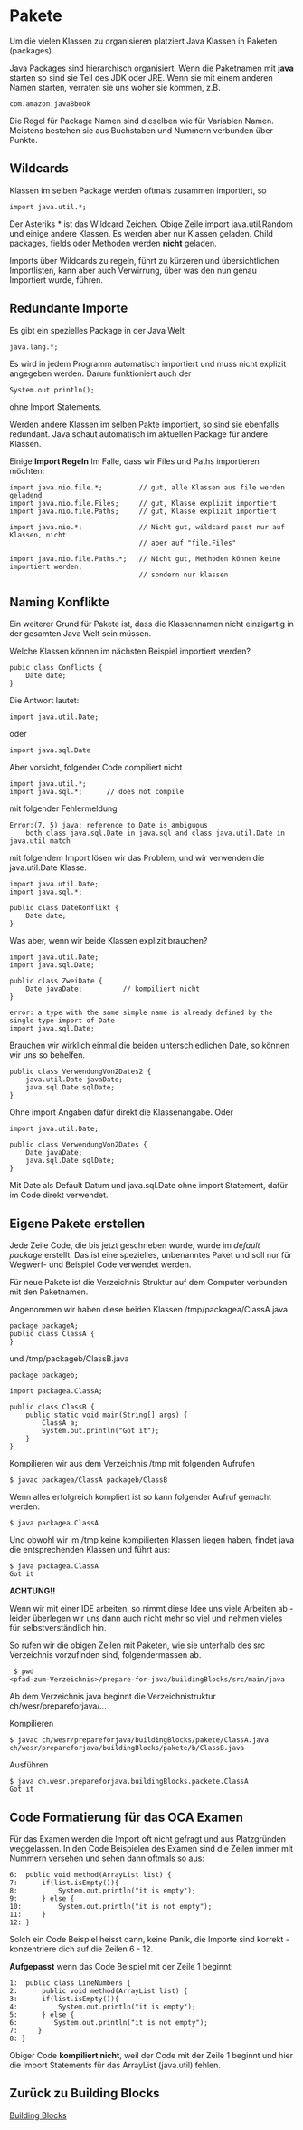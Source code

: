 # Pakete

Um die vielen Klassen zu organisieren platziert Java Klassen in Paketen (packages).

Java Packages sind hierarchisch organisiert. Wenn die Paketnamen mit **java** starten 
so sind sie Teil des JDK oder JRE. Wenn sie mit einem anderen Namen starten, verraten sie
uns woher sie kommen, z.B.

    com.amazon.java8book
    
Die Regel für Package Namen sind dieselben wie für Variablen Namen. 
Meistens bestehen sie aus Buchstaben und Nummern verbunden über Punkte.


## Wildcards
Klassen im selben Package werden oftmals zusammen importiert, so

    import java.util.*;
    
Der Asteriks * ist das Wildcard Zeichen.
Obige Zeile import java.util.Random und einige andere Klassen. Es werden aber nur
Klassen geladen. Child packages, fields oder Methoden werden **nicht** geladen.

Imports über Wildcards zu regeln, führt zu kürzeren und übersichtlichen Importlisten,
kann aber auch Verwirrung, über was den nun genau Importiert wurde, führen.

## Redundante Importe
Es gibt ein spezielles Package in der Java Welt

    java.lang.*;
    
Es wird in jedem Programm automatisch importiert und muss nicht explizit angegeben werden.
Darum funktioniert auch der

    System.out.println();
    
ohne Import Statements.

Werden andere Klassen im selben Pakte importiert, so sind sie ebenfalls redundant. 
Java schaut automatisch im aktuellen Package für andere Klassen.

Einige **Import Regeln**
Im Falle, dass wir Files und Paths importieren möchten: 

    import java.nio.file.*;         // gut, alle Klassen aus file werden geladend
    import java.nio.file.Files;     // gut, Klasse explizit importiert
    import java.nio.file.Paths;     // gut, Klasse explizit importiert
    
    import java.nio.*;              // Nicht gut, wildcard passt nur auf Klassen, nicht
                                    // aber auf "file.Files"
                                    
    import java.nio.file.Paths.*;   // Nicht gut, Methoden können keine importiert werden, 
                                    // sondern nur klassen 
    
## Naming Konflikte
Ein weiterer Grund für Pakete ist, dass die Klassennamen nicht einzigartig in 
der gesamten Java Welt sein müssen.

Welche Klassen können im nächsten Beispiel importiert werden?

    pubic class Conflicts {
        Date date;
    }    
    
Die Antwort lautet:
    
    import java.util.Date;
    
oder

    import java.sql.Date
    
    
Aber vorsicht, folgender Code compiliert nicht

    import java.util.*;
    import java.sql.*;      // does not compile
    
 mit folgender Fehlermeldung
 
    Error:(7, 5) java: reference to Date is ambiguous
        both class java.sql.Date in java.sql and class java.util.Date in java.util match
    
    
mit folgendem Import lösen wir das Problem, und wir verwenden die java.util.Date Klasse.

    import java.util.Date;
    import java.sql.*;
       
    public class DateKonflikt {
        Date date;
    }
    
Was aber, wenn wir beide Klassen explizit brauchen?

    import java.util.Date;
    import java.sql.Date;
    
    public class ZweiDate {
        Date javaDate;          // kompiliert nicht
    }
    
    error: a type with the same simple name is already defined by the single-type-import of Date
    import java.sql.Date;

    

Brauchen wir wirklich einmal die beiden unterschiedlichen Date, so können wir uns so behelfen.

    public class VerwendungVon2Dates2 {
        java.util.Date javaDate;
        java.sql.Date sqlDate;
    }
    
Ohne import Angaben dafür direkt die Klassenangabe. Oder

    import java.util.Date;
    
    public class VerwendungVon2Dates {
        Date javaDate;
        java.sql.Date sqlDate;
    }

Mit Date als Default Datum und java.sql.Date ohne import Statement, dafür im Code direkt verwendet.

## Eigene Pakete erstellen
Jede Zeile Code, die bis jetzt geschrieben wurde, wurde im _default package_ erstellt.
Das ist eine spezielles, unbenanntes Paket und soll nur für Wegwerf- und Beispiel Code verwendet
werden.


Für neue Pakete ist die Verzeichnis Struktur auf dem Computer verbunden mit den Paketnamen.

Angenommen wir haben diese beiden Klassen
/tmp/packagea/ClassA.java

    package packageA;
    public class ClassA {
    }
    
und /tmp/packageb/ClassB.java

    package packageb;
    
    import packagea.ClassA;
    
    public class ClassB {
        public static void main(String[] args) {
            ClassA a;
            System.out.println("Got it");
        }
    }
            
            
Kompilieren wir aus dem Verzeichnis /tmp mit folgenden Aufrufen

    $ javac packagea/ClassA packageb/ClassB
    
Wenn alles erfolgreich kompliert ist so kann folgender Aufruf gemacht werden:

    $ java packagea.ClassA
    


Und obwohl wir im /tmp keine kompilierten Klassen liegen haben, findet java die 
entsprechenden Klassen und führt aus:

    $ java packagea.ClassA
    Got it
    
    
**ACHTUNG!!**

Wenn wir mit einer IDE arbeiten, so nimmt diese Idee uns viele Arbeiten ab - leider
überlegen wir uns dann auch nicht mehr so viel und nehmen vieles für selbstverständlich hin.

So rufen wir die obigen Zeilen mit Paketen, wie sie unterhalb des src Verzeichnis vorzufinden sind,
folgendermassen ab.

     $ pwd
    <pfad-zum-Verzeichnis>/prepare-for-java/buildingBlocks/src/main/java
    
Ab dem Verzeichnis java beginnt die Verzeichnistruktur ch/wesr/prepareforjava/...

Kompilieren

    $ javac ch/wesr/prepareforjava/buildingBlocks/pakete/ClassA.java ch/wesr/prepareforjava/buildingBlocks/pakete/b/ClassB.java  
   
Ausführen

    $ java ch.wesr.prepareforjava.buildingBlocks.packete.ClassA
    Got it




## Code Formatierung für das OCA Examen
Für das Examen werden die Import oft nicht gefragt und aus Platzgründen weggelassen.
In den Code Beispielen des Examen sind die Zeilen immer mit Nummern versehen und sehen
dann oftmals so aus:

    6:  public void method(ArrayList list) {
    7:      if(list.isEmpty()){
    8:          System.out.println("it is empty");
    9:      } else {
    10:         System.out.println("it is not empty");
    11:     }
    12: }
    
Solch ein Code Beispiel heisst dann, keine Panik, die Importe sind korrekt - konzentriere dich
auf die Zeilen 6 - 12.

**Aufgepasst** wenn das Code Beispiel mit der Zeile 1 beginnt:

    1:  public class LineNumbers {
    2:      public void method(ArrayList list) {
    3:      if(list.isEmpty()){
    4:          System.out.println("it is empty");
    5:      } else {
    6:         System.out.println("it is not empty");
    7:     }
    8: }
    
Obiger Code **kompiliert nicht**, weil der Code mit der Zeile 1 beginnt und hier 
die Import Statements für das ArrayList (java.util) fehlen.


## Zurück zu Building Blocks
[Building Blocks](BuildingBlocks.md)